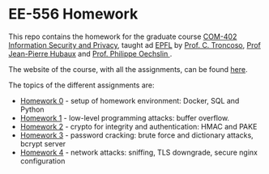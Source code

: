# EE-556 Homework

This repo contains the homework for the graduate course [COM-402 Information Security and Privacy](https://edu.epfl.ch/coursebook/fr/information-security-and-privacy-COM-402), taught ad [EPFL](https://epfl.ch) by [Prof. C. Troncoso](http://carmelatroncoso.com/), [Prof Jean-Pierre Hubaux](https://people.epfl.ch/jean-pierre.hubaux) and [Prof. Philippe Oechslin
](https://lasec.epfl.ch/people/oechslin/).

The website of the course, with all the assignments, can be found [here](https://com402.epfl.ch/).

The topics of the different assignments are:

- [Homework 0](hw0) - setup of homework environment: Docker, SQL and Python
- [Homework 1](hw1) - low-level programming attacks: buffer overflow.
- [Homework 2](hw2) - crypto for integrity and authentication: HMAC and PAKE
- [Homework 3](hw3) - password cracking: brute force and dictionary attacks, bcrypt server
- [Homework 4](hw4) - network attacks: sniffing, TLS downgrade, secure nginx configuration
